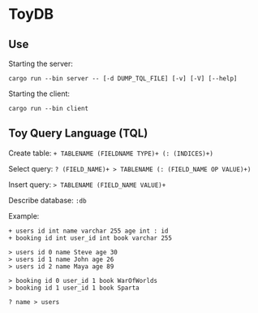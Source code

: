 # ToyDB

## Use

Starting the server:

```
cargo run --bin server -- [-d DUMP_TQL_FILE] [-v] [-V] [--help]
```

Starting the client:

```
cargo run --bin client
```

## Toy Query Language (TQL)

Create table: `+ TABLENAME (FIELDNAME TYPE)+ (: (INDICES)+)`

Select query: `? (FIELD_NAME)+ > TABLENAME (: (FIELD_NAME OP VALUE)+)`

Insert query: `> TABLENAME (FIELD_NAME VALUE)+`

Describe database: `:db`

Example:

```
+ users id int name varchar 255 age int : id
+ booking id int user_id int book varchar 255

> users id 0 name Steve age 30
> users id 1 name John age 26
> users id 2 name Maya age 89

> booking id 0 user_id 1 book WarOfWorlds
> booking id 1 user_id 1 book Sparta

? name > users
```
